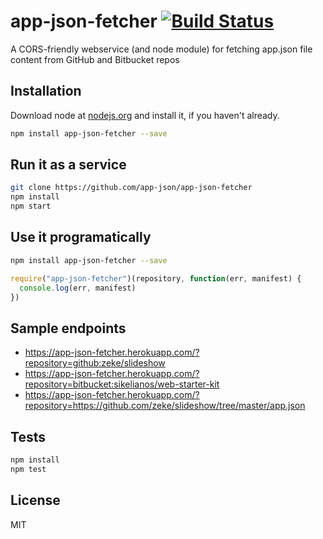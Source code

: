 # app-json-fetcher [![Build Status](https://travis-ci.org/app-json/app-json-fetcher.png?branch=master)](https://travis-ci.org/app-json/app-json-fetcher)

A CORS-friendly webservice (and node module) for fetching app.json file content from GitHub and Bitbucket repos

## Installation

Download node at [nodejs.org](http://nodejs.org) and install it, if you haven't already.

```sh
npm install app-json-fetcher --save
```

## Run it as a service

```sh
git clone https://github.com/app-json/app-json-fetcher
npm install
npm start
```

## Use it programatically

```sh
npm install app-json-fetcher --save
```

```js
require("app-json-fetcher")(repository, function(err, manifest) {
  console.log(err, manifest)
})
```

## Sample endpoints

- https://app-json-fetcher.herokuapp.com/?repository=github:zeke/slideshow
- https://app-json-fetcher.herokuapp.com/?repository=bitbucket:sikelianos/web-starter-kit
- https://app-json-fetcher.herokuapp.com/?repository=https://github.com/zeke/slideshow/tree/master/app.json

## Tests

```sh
npm install
npm test
```

## License

MIT
